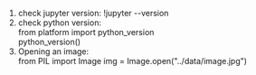1. check jupyter version: !jupyter --version
2. check python version:     
        from platform import python_version        
        python_version()
3. Opening an image:    
        from PIL import Image
        img = Image.open("../data/image.jpg")
